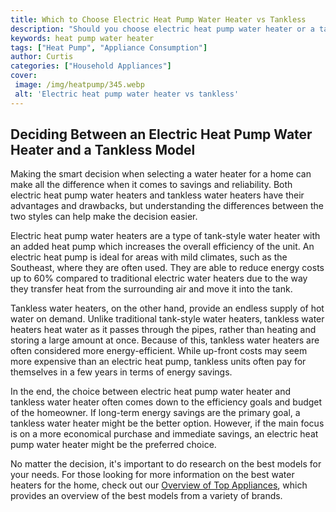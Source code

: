 ```yaml
---
title: Which to Choose Electric Heat Pump Water Heater vs Tankless
description: "Should you choose electric heat pump water heater or a tankless water system for your home Learn how each system works as well as their cost and efficiency and make an informed decision in this blog post"
keywords: heat pump water heater
tags: ["Heat Pump", "Appliance Consumption"]
author: Curtis
categories: ["Household Appliances"]
cover: 
 image: /img/heatpump/345.webp
 alt: 'Electric heat pump water heater vs tankless'
---
```

## Deciding Between an Electric Heat Pump Water Heater and a Tankless Model

Making the smart decision when selecting a water heater for a home can make all the difference when it comes to savings and reliability. Both electric heat pump water heaters and tankless water heaters have their advantages and drawbacks, but understanding the differences between the two styles can help make the decision easier.

Electric heat pump water heaters are a type of tank-style water heater with an added heat pump which increases the overall efficiency of the unit. An electric heat pump is ideal for areas with mild climates, such as the Southeast, where they are often used. They are able to reduce energy costs up to 60% compared to traditional electric water heaters due to the way they transfer heat from the surrounding air and move it into the tank.

Tankless water heaters, on the other hand, provide an endless supply of hot water on demand. Unlike traditional tank-style water heaters, tankless water heaters heat water as it passes through the pipes, rather than heating and storing a large amount at once. Because of this, tankless water heaters are often considered more energy-efficient. While up-front costs may seem more expensive than an electric heat pump, tankless units often pay for themselves in a few years in terms of energy savings.

In the end, the choice between electric heat pump water heater and tankless water heater often comes down to the efficiency goals and budget of the homeowner. If long-term energy savings are the primary goal, a tankless water heater might be the better option. However, if the main focus is on a more economical purchase and immediate savings, an electric heat pump water heater might be the preferred choice.

No matter the decision, it's important to do research on the best models for your needs. For those looking for more information on the best water heaters for the home, check out our [Overview of Top Appliances](./pages/appliance-overview), which provides an overview of the best models from a variety of brands.
